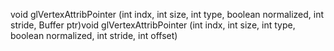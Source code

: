 void glVertexAttribPointer (int indx, int size, int type, boolean normalized, int stride, Buffer ptr)void glVertexAttribPointer (int indx, int size, int type, boolean normalized, int stride, int offset)